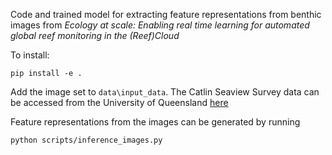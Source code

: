 Code and trained model for extracting feature representations from benthic images from *Ecology at scale: Enabling real time learning for automated global reef monitoring in the (Reef)Cloud*

To install:

    pip install -e .

Add the image set to `data\input_data`. The Catlin Seaview Survey data can be accessed from the University of Queensland
[here](http://doi.org/10.14264/uql.2019.930)

Feature representations from the images can be generated by running

`
python scripts/inference_images.py
`
